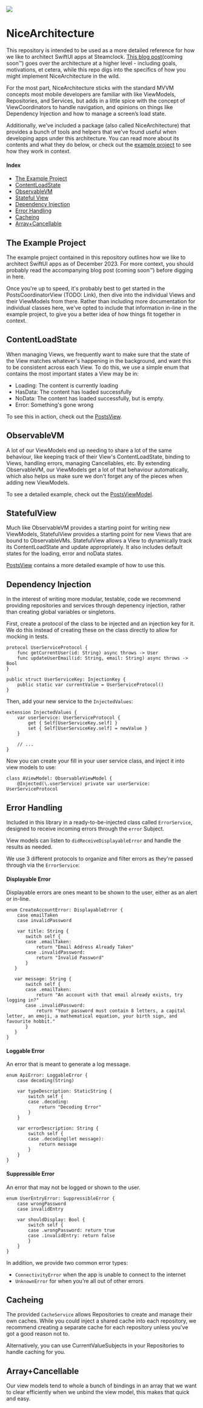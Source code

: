 ![](utilitybelt.png)

# NiceArchitecture

This repository is intended to be used as a more detailed reference for how we like to architect SwiftUI apps at Steamclock. [This blog post]()(coming soon™) goes over the architecture at a higher level - including goals, motivations, et cetera, while this repo digs into the specifics of how you might implement NiceArchitecture in the wild.

For the most part, NiceArchitecture sticks with the standard MVVM concepts most mobile developers are familiar with like ViewModels, Repositories, and Services, but adds in a little spice with the concept of ViewCoordinators to handle navigation, and opinions on things like Dependency Injection and how to manage a screen’s load state.

Additionally, we've included a package (also called NiceArchitecture) that provides a bunch of tools and helpers that we've found useful when developing apps under this architecture. You can read more about its contents and what they do below, or check out the [example project](https://github.com/steamclock/NiceArchitecture/tree/main/NiceArchitectureExample/NiceArchitectureExample) to see how they work in context.

#### Index
 - [The Example Project](#the-example-project)
 - [ContentLoadState](#contentloadstate)
 - [ObservableVM](#observablevm)
 - [Stateful View](#stateful-view)
 - [Dependency Injection](#dependency-injection)
 - [Error Handling](#error-handling)
 - [Cacheing](#cacheing)
 - [Array+Cancellable](#array+cancellable)

## The Example Project

The example project contained in this repository outlines how we like to architect SwiftUI apps as of December 2023. For more context, you should probably read the accompanying blog post (coming soon™) before digging in here.

Once you're up to speed, it's probably best to get started in the PostsCoordinatorView (TODO: Link), then dive into the individual Views and their ViewModels from there. Rather than including more documentation for individual classes here, we've opted to include that information in-line in the example project, to give you a better idea of how things fit together in context. 

## ContentLoadState

When managing Views, we frequently want to make sure that the state of the View matches whatever's happening in the background, and want this to be consistent across each View. To do this, we use a simple enum that contains the most important states a View may be in:

- Loading: The content is currently loading
- HasData: The content has loaded successfully
- NoData: The content has loaded successfully, but is empty.
- Error: Something's gone wrong

To see this in action, check out the [PostsView](https://github.com/steamclock/NiceArchitecture/blob/main/NiceArchitectureExample/NiceArchitectureExample/UI/Posts/PostsView.swift).

## ObservableVM

A lot of our ViewModels end up needing to share a lot of the same behaviour, like keeping track of their View's ContentLoadState, binding to Views, handling errors, managing Cancellables, etc. By extending ObservableVM, our ViewModels get a lot of that behaviour automatically, which also helps us make sure we don't forget any of the pieces when adding new ViewModels.

To see a detailed example, check out the [PostsViewModel](https://github.com/steamclock/NiceArchitecture/blob/main/NiceArchitectureExample/NiceArchitectureExample/UI/Posts/PostsViewModel.swift).

## StatefulView

Much like ObservableVM provides a starting point for writing new ViewModels, StatefulView provides a starting point for new Views that are bound to ObservableVMs. StatefulView allows a View to dynamically track its ContentLoadState and update appropriately. It also includes default states for the loading, error and noData states.

[PostsView](https://github.com/steamclock/NiceArchitecture/blob/main/NiceArchitectureExample/NiceArchitectureExample/UI/Posts/PostsView.swift) contains a more detailed example of how to use this.

## Dependency Injection

In the interest of writing more modular, testable, code we recommend providing repositories and services through depenency injection, rather than creating global variables or singletons.

First, create a protocol of the class to be injected and an injection key for it. We do this instead of creating these on the class directly to allow for mocking in tests.
```
protocol UserServiceProtocol {
    func getCurrentUser(id: String) async throws -> User
    func updateUserEmail(id: String, email: String) async throws -> Bool
}

public struct UserServiceKey: InjectionKey {
    public static var currentValue = UserServiceProtocol()
}
```

Then, add your new service to the `InjectedValues`:
```
extension InjectedValues {
    var userService: UserServiceProtocol {
        get { Self[UserServiceKey.self] }
        set { Self[UserServiceKey.self] = newValue }
    } 
    
    // ...
}
```

Now you can create your fill in your user service class, and inject it into view models to use:

```
class AViewModel: ObservableViewModel {
    @Injected(\.userService) private var userService: UserServiceProtocol
```

## Error Handling

Included in this library in a ready-to-be-injected class called `ErrorService`, designed to receive incoming errors through the `error` Subject.

View models can listen to `didReceiveDisplayableError` and handle the results as needed.

We use 3 different protocols to organize and filter errors as they're passed through via the `ErrorService`:

#### Displayable Error

Displayable errors are ones meant to be shown to the user, either as an alert or in-line.

```
enum CreateAccountError: DisplayableError {
    case emailTaken
    case invalidPassword
    
    var title: String {
       switch self {
       case .emailTaken:
           return "Email Address Already Taken"
       case .invalidPassword:
           return "Invalid Password"
       }
   }

   var message: String {
       switch self {
       case .emailTaken:
           return "An account with that email already exists, try logging in?"
       case .invalidPassword:
           return "Your password must contain 8 letters, a capital letter, an emoji, a mathematical equation, your birth sign, and favourite hobbit."
       }
   }
}

```

#### Loggable Error

An error that is meant to generate a log message.

```
enum ApiError: LoggableError {
    case decoding(String)
    
    var typeDescription: StaticString {
        switch self {
        case .decoding:
            return "Decoding Error"
        }
    }

    var errorDescription: String {
        switch self {
        case .decoding(let message):
            return message
        }
    }
}
```

#### Suppressible Error

An error that may not be logged or shown to the user.

```
enum UserEntryError: SuppressibleError {
    case wrongPassword
    case invalidEntry
    
    var shouldDisplay: Bool {
        switch self {
        case .wrongPassword: return true
        case .invalidEntry: return false
        }
    }
}

```

In addition, we provide two common error types: 

- `ConnectivityError` when the app is unable to connect to the internet
- `UnknownError` for when you're all out of other errors

## Cacheing

The provided `CacheService` allows Repositories to create and manage their own caches. While you could inject a shared cache into each repository, we recommend creating a separate cache for each repository unless you've got a good reason not to.

Alternatively, you can use CurrentValueSubjects in your Repositories to handle caching for you.

## Array+Cancellable

Our view models tend to whole a bunch of bindings in an array that we want to clear efficiently when we unbind the view model, this makes that quick and easy.

